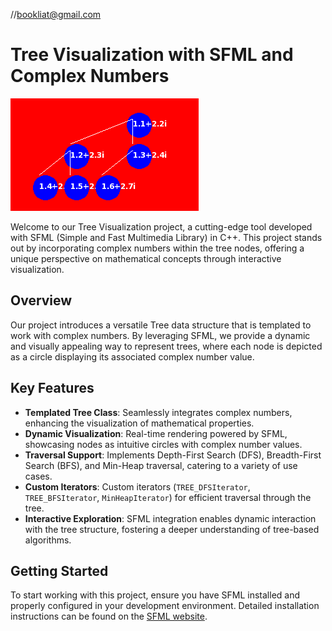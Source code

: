 //bookliat@gmail.com
# Tree Visualization with SFML and Complex Numbers

![Tree Visualization Screenshot](image.png)

Welcome to our Tree Visualization project, a cutting-edge tool developed with SFML (Simple and Fast Multimedia Library) in C++. This project stands out by incorporating complex numbers within the tree nodes, offering a unique perspective on mathematical concepts through interactive visualization.

## Overview

Our project introduces a versatile Tree data structure that is templated to work with complex numbers. By leveraging SFML, we provide a dynamic and visually appealing way to represent trees, where each node is depicted as a circle displaying its associated complex number value.

## Key Features

- **Templated Tree Class**: Seamlessly integrates complex numbers, enhancing the visualization of mathematical properties.
- **Dynamic Visualization**: Real-time rendering powered by SFML, showcasing nodes as intuitive circles with complex number values.
- **Traversal Support**: Implements Depth-First Search (DFS), Breadth-First Search (BFS), and Min-Heap traversal, catering to a variety of use cases.
- **Custom Iterators**: Custom iterators (`TREE_DFSIterator`, `TREE_BFSIterator`, `MinHeapIterator`) for efficient traversal through the tree.
- **Interactive Exploration**: SFML integration enables dynamic interaction with the tree structure, fostering a deeper understanding of tree-based algorithms.

## Getting Started

To start working with this project, ensure you have SFML installed and properly configured in your development environment. Detailed installation instructions can be found on the [SFML website](https://www.sfml-dev.org/tutorials/2.5/start.php).
